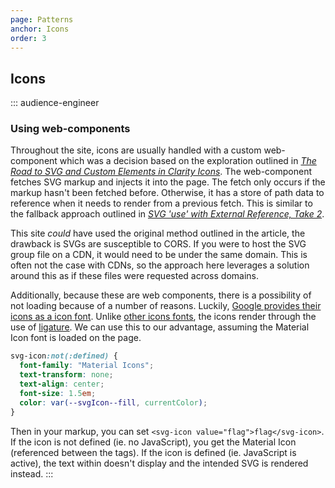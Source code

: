 ```yaml
---
page: Patterns
anchor: Icons
order: 3
---
```


## Icons

::: audience-engineer
### Using web-components
Throughout the site, icons are usually handled with a custom web-component which was a decision based on the exploration outlined in _[The Road to SVG and Custom Elements in Clarity Icons](https://medium.com/claritydesignsystem/the-road-to-svg-and-custom-elements-in-clarity-icons-1d691c6cc91)_. The web-component fetches SVG markup and injects it into the page. The fetch only occurs if the markup hasn't been fetched before. Otherwise, it has a store of path data to reference when it needs to render from a previous fetch. This is similar to the fallback approach outlined in _[SVG 'use' with External Reference, Take 2](https://css-tricks.com/svg-use-with-external-reference-take-2/)_.

This site _could_ have used the original method outlined in the article, the drawback is SVGs are susceptible to CORS. If you were to host the SVG group file on a CDN, it would need to be under the same domain. This is often not the case with CDNs, so the approach here leverages a solution around this as if these files were requested across domains.

Additionally, because these are web components, there is a possibility of not loading because of a number of reasons. Luckily, [Google provides their icons as a icon font](https://google.github.io/material-design-icons/). Unlike [other icons fonts](https://fontawesome.com/), the icons render through the use of [ligature](https://alistapart.com/article/the-era-of-symbol-fonts/). We can use this to our advantage, assuming the Material Icon font is loaded on the page.

```css
svg-icon:not(:defined) {
  font-family: "Material Icons";
  text-transform: none;
  text-align: center;
  font-size: 1.5em;
  color: var(--svgIcon--fill, currentColor);
}
```

Then in your markup, you can set `<svg-icon value="flag">flag</svg-icon>`. If the icon is not defined (ie. no JavaScript), you get the Material Icon (referenced between the tags). If the icon is defined (ie. JavaScript is active), the text within doesn't display and the intended SVG is rendered instead.
:::